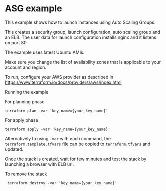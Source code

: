 # ASG example

This example shows how to launch instances using Auto Scaling Groups.

This creates a security group, launch configuration, auto scaling group and an ELB. The user data for launch configuration installs nginx and it listens on port 80.

The example uses latest Ubuntu AMIs.

Make sure you change the list of availability zones that is applicable to your account and region.

To run, configure your AWS provider as described in https://www.terraform.io/docs/providers/aws/index.html

Running the example

For planning phase

```
terraform plan -var 'key_name={your_key_name}'
```

For apply phase

```
terraform apply -var 'key_name={your_key_name}'
```

Alternatively to using `-var` with each command, the `terraform.template.tfvars` file can be copied to `terraform.tfvars` and updated.

Once the stack is created, wait for few minutes and test the stack by launching a browser with ELB url.

To remove the stack

```
 terraform destroy -var 'key_name={your_key_name}'
```
